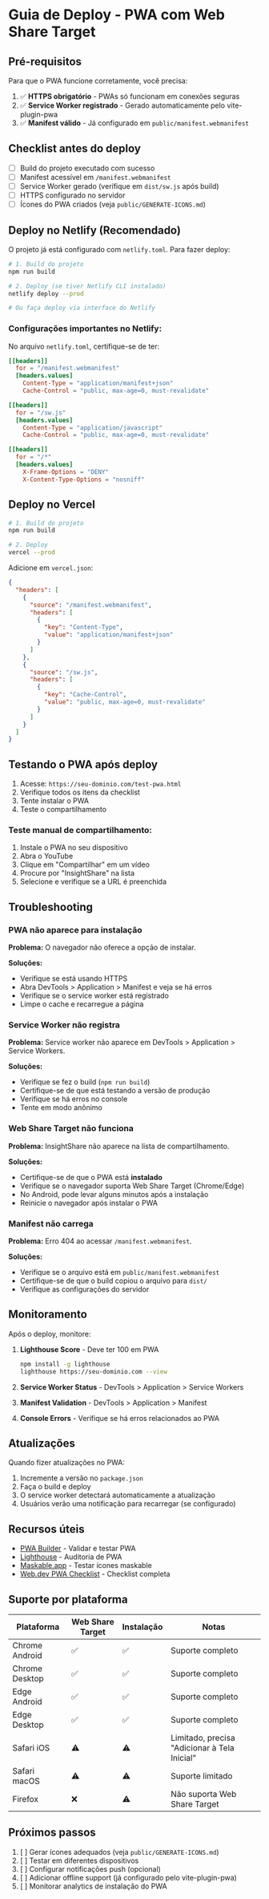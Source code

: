 # Guia de Deploy - PWA com Web Share Target

## Pré-requisitos

Para que o PWA funcione corretamente, você precisa:

1. ✅ **HTTPS obrigatório** - PWAs só funcionam em conexões seguras
2. ✅ **Service Worker registrado** - Gerado automaticamente pelo vite-plugin-pwa
3. ✅ **Manifest válido** - Já configurado em `public/manifest.webmanifest`

## Checklist antes do deploy

- [ ] Build do projeto executado com sucesso
- [ ] Manifest acessível em `/manifest.webmanifest`
- [ ] Service Worker gerado (verifique em `dist/sw.js` após build)
- [ ] HTTPS configurado no servidor
- [ ] Ícones do PWA criados (veja `public/GENERATE-ICONS.md`)

## Deploy no Netlify (Recomendado)

O projeto já está configurado com `netlify.toml`. Para fazer deploy:

```bash
# 1. Build do projeto
npm run build

# 2. Deploy (se tiver Netlify CLI instalado)
netlify deploy --prod

# Ou faça deploy via interface do Netlify
```

### Configurações importantes no Netlify:

No arquivo `netlify.toml`, certifique-se de ter:

```toml
[[headers]]
  for = "/manifest.webmanifest"
  [headers.values]
    Content-Type = "application/manifest+json"
    Cache-Control = "public, max-age=0, must-revalidate"

[[headers]]
  for = "/sw.js"
  [headers.values]
    Content-Type = "application/javascript"
    Cache-Control = "public, max-age=0, must-revalidate"

[[headers]]
  for = "/*"
  [headers.values]
    X-Frame-Options = "DENY"
    X-Content-Type-Options = "nosniff"
```

## Deploy no Vercel

```bash
# 1. Build do projeto
npm run build

# 2. Deploy
vercel --prod
```

Adicione em `vercel.json`:

```json
{
  "headers": [
    {
      "source": "/manifest.webmanifest",
      "headers": [
        {
          "key": "Content-Type",
          "value": "application/manifest+json"
        }
      ]
    },
    {
      "source": "/sw.js",
      "headers": [
        {
          "key": "Cache-Control",
          "value": "public, max-age=0, must-revalidate"
        }
      ]
    }
  ]
}
```

## Testando o PWA após deploy

1. Acesse: `https://seu-dominio.com/test-pwa.html`
2. Verifique todos os itens da checklist
3. Tente instalar o PWA
4. Teste o compartilhamento

### Teste manual de compartilhamento:

1. Instale o PWA no seu dispositivo
2. Abra o YouTube
3. Clique em "Compartilhar" em um vídeo
4. Procure por "InsightShare" na lista
5. Selecione e verifique se a URL é preenchida

## Troubleshooting

### PWA não aparece para instalação

**Problema:** O navegador não oferece a opção de instalar.

**Soluções:**
- Verifique se está usando HTTPS
- Abra DevTools > Application > Manifest e veja se há erros
- Verifique se o service worker está registrado
- Limpe o cache e recarregue a página

### Service Worker não registra

**Problema:** Service worker não aparece em DevTools > Application > Service Workers.

**Soluções:**
- Verifique se fez o build (`npm run build`)
- Certifique-se de que está testando a versão de produção
- Verifique se há erros no console
- Tente em modo anônimo

### Web Share Target não funciona

**Problema:** InsightShare não aparece na lista de compartilhamento.

**Soluções:**
- Certifique-se de que o PWA está **instalado**
- Verifique se o navegador suporta Web Share Target (Chrome/Edge)
- No Android, pode levar alguns minutos após a instalação
- Reinicie o navegador após instalar o PWA

### Manifest não carrega

**Problema:** Erro 404 ao acessar `/manifest.webmanifest`.

**Soluções:**
- Verifique se o arquivo está em `public/manifest.webmanifest`
- Certifique-se de que o build copiou o arquivo para `dist/`
- Verifique as configurações do servidor

## Monitoramento

Após o deploy, monitore:

1. **Lighthouse Score** - Deve ter 100 em PWA
   ```bash
   npm install -g lighthouse
   lighthouse https://seu-dominio.com --view
   ```

2. **Service Worker Status** - DevTools > Application > Service Workers

3. **Manifest Validation** - DevTools > Application > Manifest

4. **Console Errors** - Verifique se há erros relacionados ao PWA

## Atualizações

Quando fizer atualizações no PWA:

1. Incremente a versão no `package.json`
2. Faça o build e deploy
3. O service worker detectará automaticamente a atualização
4. Usuários verão uma notificação para recarregar (se configurado)

## Recursos úteis

- [PWA Builder](https://www.pwabuilder.com/) - Validar e testar PWA
- [Lighthouse](https://developers.google.com/web/tools/lighthouse) - Auditoria de PWA
- [Maskable.app](https://maskable.app/) - Testar ícones maskable
- [Web.dev PWA Checklist](https://web.dev/pwa-checklist/) - Checklist completa

## Suporte por plataforma

| Plataforma | Web Share Target | Instalação | Notas |
|------------|------------------|------------|-------|
| Chrome Android | ✅ | ✅ | Suporte completo |
| Chrome Desktop | ✅ | ✅ | Suporte completo |
| Edge Android | ✅ | ✅ | Suporte completo |
| Edge Desktop | ✅ | ✅ | Suporte completo |
| Safari iOS | ⚠️ | ⚠️ | Limitado, precisa "Adicionar à Tela Inicial" |
| Safari macOS | ⚠️ | ⚠️ | Suporte limitado |
| Firefox | ❌ | ⚠️ | Não suporta Web Share Target |

## Próximos passos

1. [ ] Gerar ícones adequados (veja `public/GENERATE-ICONS.md`)
2. [ ] Testar em diferentes dispositivos
3. [ ] Configurar notificações push (opcional)
4. [ ] Adicionar offline support (já configurado pelo vite-plugin-pwa)
5. [ ] Monitorar analytics de instalação do PWA
